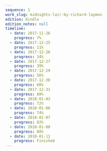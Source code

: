 ```yaml
---
sequence: 1
work_slug: midnights-lair-by-richard-laymon
edition: Kindle
edition_notes: null
timeline:
  - date: 2017-11-26
    progress: 7%
  - date: 2017-12-25
    progress: 11%
  - date: 2017-12-26
    progress: 34%
  - date: 2017-12-27
    progress: 39%
  - date: 2017-12-29
    progress: 56%
  - date: 2017-12-30
    progress: 60%
  - date: 2017-12-31
    progress: 68%
  - date: 2018-01-03
    progress: 72%
  - date: 2018-01-06
    progress: 74%
  - date: 2018-01-07
    progress: 82%
  - date: 2018-01-08
    progress: 88%
  - date: 2018-01-11
    progress: Finished
---
```

